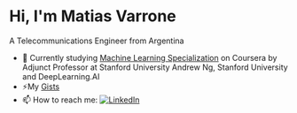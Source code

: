 <!--
**mvarrone/mvarrone** is a ✨ _special_ ✨ repository because its `README.md` (this file) appears on your GitHub profile.

Here are some ideas to get you started:

- 🔭 I’m currently working on ...
- 🌱 I’m currently learning ...
- 👯 I’m looking to collaborate on ...
- 🤔 I’m looking for help with ...
- 💬 Ask me about ...
- 📫 How to reach me: ...
- 😄 Pronouns: ...
- ⚡ Fun fact: ...


### Hi there 👋
-->

# Hi, I'm Matias Varrone <!--![](https://komarev.com/ghpvc/?username=mvarrone)-->
A Telecommunications Engineer from Argentina

- 🌱 Currently studying [Machine Learning Specialization](https://www.coursera.org/specializations/machine-learning-introduction) on Coursera by Adjunct Professor at Stanford University Andrew Ng, Stanford University and DeepLearning.AI
- ⚡My [Gists](https://gist.github.com/mvarrone)
- 📫 How to reach me:
  [![LinkedIn](https://img.shields.io/badge/LinkedIn-0077B5?style=for-the-badge&logo=linkedin&logoColor=white)](https://www.linkedin.com/in/matiasvarrone/)
